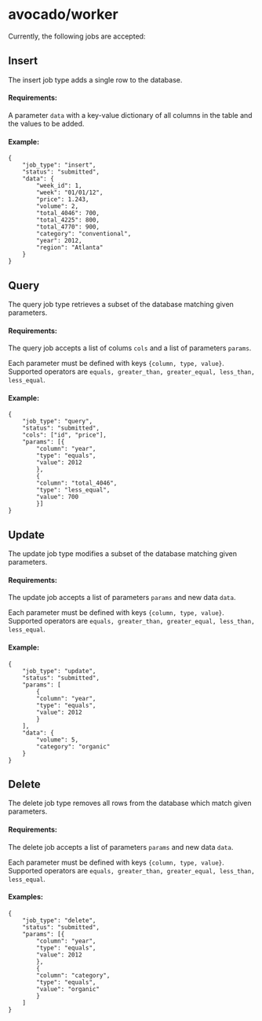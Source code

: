 # avocado/worker

Currently, the following jobs are accepted:

## Insert

The insert job type adds a single row to the database.

#### Requirements:

A parameter `data` with a key-value dictionary of all columns in the table and the values to be added.

#### Example:
```
{
    "job_type": "insert",
    "status": "submitted",
    "data": {
        "week_id": 1,
        "week": "01/01/12",
        "price": 1.243,
        "volume": 2,
        "total_4046": 700,
        "total_4225": 800,
        "total_4770": 900,
        "category": "conventional",
        "year": 2012,
        "region": "Atlanta"
    }
}
```

## Query

The query job type retrieves a subset of the database matching given parameters.

#### Requirements:

The query job accepts a list of colums `cols` and a list of parameters `params`.

Each parameter must be defined with keys `{column, type, value}`.  Supported operators are `equals, greater_than, greater_equal, less_than, less_equal`.

#### Example:


```
{
    "job_type": "query",
    "status": "submitted",
    "cols": ["id", "price"],
    "params": [{
        "column": "year",
        "type": "equals",
        "value": 2012
        },
        {
        "column": "total_4046",
        "type": "less_equal",
        "value": 700
        }]
}
```

## Update

The update job type modifies a subset of the database matching given parameters.

#### Requirements:

The update job accepts a list of parameters `params` and new data `data`.

Each parameter must be defined with keys `{column, type, value}`.  Supported operators are `equals, greater_than, greater_equal, less_than, less_equal`.

#### Example:

```
{
    "job_type": "update",
    "status": "submitted",
    "params": [
        {
        "column": "year",
        "type": "equals",
        "value": 2012
        }
    ],
    "data": {
        "volume": 5,
        "category": "organic"
    }
}
```

## Delete

The delete job type removes all rows from the database which match given parameters.

#### Requirements:

The delete job accepts a list of parameters `params` and new data `data`.

Each parameter must be defined with keys `{column, type, value}`.  Supported operators are `equals, greater_than, greater_equal, less_than, less_equal`.

#### Examples:

```
{
    "job_type": "delete",
    "status": "submitted",
    "params": [{
        "column": "year",
        "type": "equals",
        "value": 2012
        },
        {
        "column": "category",
        "type": "equals",
        "value": "organic"
        }
    ]
}
```
